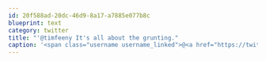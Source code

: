 ```yaml
---
id: 20f588ad-20dc-46d9-8a17-a7885e077b8c
blueprint: text
category: twitter
title: "'@timfeeny It's all about the grunting."
caption: '<span class="username username_linked">@<a href="https://twitter.com/timfeeny" title="Tim Feeny">timfeeny</a></span> It''s all about the grunting.'
---
```

